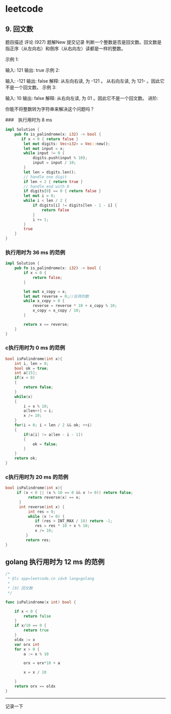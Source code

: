 # leetcode 

## 9. 回文数




题目描述
评论 (927)
题解New
提交记录
判断一个整数是否是回文数。回文数是指正序（从左向右）和倒序（从右向左）读都是一样的整数。

示例 1:

输入: 121
输出: true
示例 2:

输入: -121
输出: false
解释: 从左向右读, 为 -121 。 从右向左读, 为 121- 。因此它不是一个回文数。
示例 3:

输入: 10
输出: false
解释: 从右向左读, 为 01 。因此它不是一个回文数。
进阶:

你能不将整数转为字符串来解决这个问题吗？

###　执行用时为 8 ms
```rust
impl Solution {
    pub fn is_palindrome(x: i32) -> bool {
       if x < 0 { return false }
        let mut digits: Vec<i32> = Vec::new();
        let mut input = x;
        while input != 0 {
            digits.push(input % 10);
            input = input / 10;
        }
        let len = digits.len();
        // handle one digit
        if len < 2 { return true }
        // handle end with 0
        if digits[0] == 0 { return false }
        let mut i = 0;
        while i < len / 2 {
            if digits[i] != digits[len - 1 - i] {
                return false
            }
            i += 1;
        }
        true        
    }
}
```

### 执行用时为 36 ms 的范例
```rust
impl Solution {
    pub fn is_palindrome(x: i32) -> bool {
        if x < 0 {
            return false;
        }

        let mut x_copy = x;
        let mut reverse = 0;//反转的数
        while x_copy > 0 {
            reverse = reverse * 10 + x_copy % 10;
            x_copy = x_copy / 10;
        }

        return x == reverse;
    }
}
```

### c执行用时为 0 ms 的范例
```c
bool isPalindrome(int x){
    int i, len = 0;
    bool ok = true;
    int a[15];
    if(x < 0)
    {
        return false;
    }
    while(x)
    {
        i = x % 10;
        a[len++] = i;
        x /= 10;
    }
    for(i = 0; i < len / 2 && ok; ++i)
    {
        if(a[i] != a[len - i - 1])
        {
            ok = false;
        }
    }
    return ok;
}
```

### c执行用时为 20 ms 的范例
```c
bool isPalindrome(int x){
     if (x < 0 || (x % 10 == 0 && x != 0)) return false;
          return reverse(x) == x;
      }
      int reverse(int x) {
          int res = 0;
          while (x != 0) {
             if (res > INT_MAX / 10) return -1;
             res = res * 10 + x % 10;
             x /= 10;
         }
         return res;
}


```
## golang 执行用时为 12 ms 的范例
```go
/*
 * @lc app=leetcode.cn id=9 lang=golang
 *
 * [9] 回文数
 */

func isPalindrome(x int) bool {

	if x < 0 {
		return false
	}
	if x/10 == 0 {
		return true
	}
	oldx := x
	var orx int
	for x > 0 {
		a := x % 10

		orx = orx*10 + a

		x = x / 10

	}
	return orx == oldx
}
```
---
记录一下